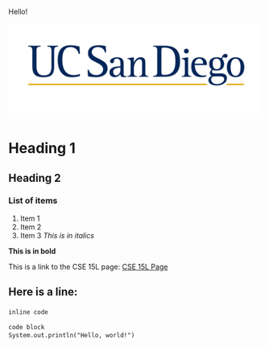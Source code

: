 Hello!

![Image](ucsd-logo-1.jpeg)

# Heading 1
## Heading 2
### List of items
1. Item 1
2. Item 2
3. Item 3
*This is in italics*

**This is in bold**

This is a link to the CSE 15L page: [CSE 15L Page](https://ucsd-cse15l-w22.github.io/)

Here is a line:
---

`inline code`

```
code block
System.out.println("Hello, world!")
```
